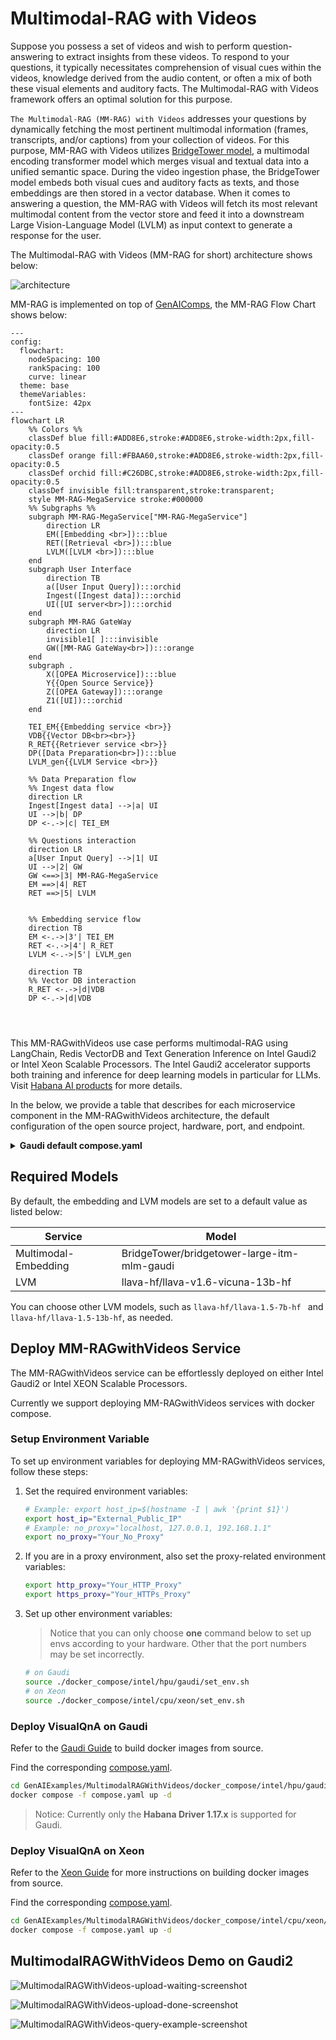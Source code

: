# Multimodal-RAG with Videos

Suppose you possess a set of videos and wish to perform question-answering to extract insights from these videos. To respond to your questions, it typically necessitates comprehension of visual cues within the videos, knowledge derived from the audio content, or often a mix of both these visual elements and auditory facts. The Multimodal-RAG with Videos framework offers an optimal solution for this purpose.

`The Multimodal-RAG (MM-RAG) with Videos` addresses your questions by dynamically fetching the most pertinent multimodal information (frames, transcripts, and/or captions) from your collection of videos. For this purpose, MM-RAG with Videos utilizes [BridgeTower model](https://huggingface.co/BridgeTower/bridgetower-large-itm-mlm-gaudi), a multimodal encoding transformer model which merges visual and textual data into a unified semantic space. During the video ingestion phase, the BridgeTower model embeds both visual cues and auditory facts as texts, and those embeddings are then stored in a vector database. When it comes to answering a question, the MM-RAG with Videos will fetch its most relevant multimodal content from the vector store and feed it into a downstream Large Vision-Language Model (LVLM) as input context to generate a response for the user. 

The Multimodal-RAG with Videos (MM-RAG for short) architecture shows below:

![architecture](./assets/img/mm-rag-architecture.png)

MM-RAG is implemented on top of [GenAIComps](https://github.com/opea-project/GenAIComps), the MM-RAG Flow Chart shows below:

```mermaid
---
config:
  flowchart:
    nodeSpacing: 100
    rankSpacing: 100
    curve: linear
  theme: base
  themeVariables:
    fontSize: 42px
---
flowchart LR
    %% Colors %%
    classDef blue fill:#ADD8E6,stroke:#ADD8E6,stroke-width:2px,fill-opacity:0.5
    classDef orange fill:#FBAA60,stroke:#ADD8E6,stroke-width:2px,fill-opacity:0.5
    classDef orchid fill:#C26DBC,stroke:#ADD8E6,stroke-width:2px,fill-opacity:0.5
    classDef invisible fill:transparent,stroke:transparent;
    style MM-RAG-MegaService stroke:#000000
    %% Subgraphs %%
    subgraph MM-RAG-MegaService["MM-RAG-MegaService"]
        direction LR
        EM([Embedding <br>]):::blue
        RET([Retrieval <br>]):::blue
        LVLM([LVLM <br>]):::blue
    end
    subgraph User Interface
        direction TB
        a([User Input Query]):::orchid
        Ingest([Ingest data]):::orchid
        UI([UI server<br>]):::orchid
    end
    subgraph MM-RAG GateWay
        direction LR
        invisible1[ ]:::invisible
        GW([MM-RAG GateWay<br>]):::orange
    end
    subgraph .
        X([OPEA Microservice]):::blue
        Y{{Open Source Service}}
        Z([OPEA Gateway]):::orange
        Z1([UI]):::orchid
    end

    TEI_EM{{Embedding service <br>}}
    VDB{{Vector DB<br><br>}}
    R_RET{{Retriever service <br>}}
    DP([Data Preparation<br>]):::blue
    LVLM_gen{{LVLM Service <br>}}

    %% Data Preparation flow
    %% Ingest data flow
    direction LR
    Ingest[Ingest data] -->|a| UI
    UI -->|b| DP
    DP <-.->|c| TEI_EM

    %% Questions interaction
    direction LR
    a[User Input Query] -->|1| UI
    UI -->|2| GW
    GW <==>|3| MM-RAG-MegaService
    EM ==>|4| RET
    RET ==>|5| LVLM


    %% Embedding service flow
    direction TB
    EM <-.->|3'| TEI_EM
    RET <-.->|4'| R_RET
    LVLM <-.->|5'| LVLM_gen

    direction TB
    %% Vector DB interaction
    R_RET <-.->|d|VDB
    DP <-.->|d|VDB




```

This MM-RAGwithVideos use case performs multimodal-RAG using LangChain, Redis VectorDB and Text Generation Inference on Intel Gaudi2 or Intel Xeon Scalable Processors. The Intel Gaudi2 accelerator supports both training and inference for deep learning models in particular for LLMs. Visit [Habana AI products](https://habana.ai/products) for more details.

In the below, we provide a table that describes for each microservice component in the MM-RAGwithVideos architecture, the default configuration of the open source project, hardware, port, and endpoint.

<details>
<summary><b>Gaudi default compose.yaml</b></summary>

| MicroService | Open Source Project      | HW     | Port | Endpoint                  |
| ------------ | -------------------      | -----  | ---- | --------------------      |
| Embedding    | Langchain                | Xeon   | 6000 | /v1/embeddings            |
| Retriever    | Langchain, Redis         | Xeon   | 7000 | /v1/multimodal_retrieval  |
| LVLM         | Langchain, TGI           | Gaudi  | 9399 | /v1/lvm                   |
| Dataprep     | Redis, Langchain, TGI    | Gaudi  | 6007 | /v1/generate_transcripts, /v1/generate_captions  |
</details>

## Required Models
By default, the embedding and LVM models are set to a default value as listed below:

| Service              | Model                                       |
| -------------------- | ------------------------------------------- |
| Multimodal-Embedding | BridgeTower/bridgetower-large-itm-mlm-gaudi |
| LVM                  | llava-hf/llava-v1.6-vicuna-13b-hf           |

You can choose other LVM models, such as `llava-hf/llava-1.5-7b-hf ` and `llava-hf/llava-1.5-13b-hf`, as needed.

## Deploy MM-RAGwithVideos Service

The MM-RAGwithVideos service can be effortlessly deployed on either Intel Gaudi2 or Intel XEON Scalable Processors.

Currently we support deploying MM-RAGwithVideos services with docker compose.

### Setup Environment Variable

To set up environment variables for deploying MM-RAGwithVideos services, follow these steps:

1. Set the required environment variables:

    ```bash
    # Example: export host_ip=$(hostname -I | awk '{print $1}')
    export host_ip="External_Public_IP"
    # Example: no_proxy="localhost, 127.0.0.1, 192.168.1.1"
    export no_proxy="Your_No_Proxy"
    ```

2. If you are in a proxy environment, also set the proxy-related environment variables:

   ```bash
   export http_proxy="Your_HTTP_Proxy"
   export https_proxy="Your_HTTPs_Proxy"
   ```

3. Set up other environment variables:

   > Notice that you can only choose **one** command below to set up envs according to your hardware. Other that the port numbers may be set incorrectly.

   ```bash
   # on Gaudi
   source ./docker_compose/intel/hpu/gaudi/set_env.sh
   # on Xeon
   source ./docker_compose/intel/cpu/xeon/set_env.sh
   ```

### Deploy VisualQnA on Gaudi

Refer to the [Gaudi Guide](./docker_compose/intel/hpu/gaudi/README.md) to build docker images from source.

Find the corresponding [compose.yaml](./docker_compose/intel/hpu/gaudi/compose.yaml).

```bash
cd GenAIExamples/MultimodalRAGWithVideos/docker_compose/intel/hpu/gaudi/
docker compose -f compose.yaml up -d
```

> Notice: Currently only the **Habana Driver 1.17.x** is supported for Gaudi.

### Deploy VisualQnA on Xeon

Refer to the [Xeon Guide](./docker_compose/intel/cpu/xeon/README.md) for more instructions on building docker images from source.

Find the corresponding [compose.yaml](./docker_compose/intel/cpu/xeon/compose.yaml).

```bash
cd GenAIExamples/MultimodalRAGWithVideos/docker_compose/intel/cpu/xeon/
docker compose -f compose.yaml up -d
```

## MultimodalRAGWithVideos Demo on Gaudi2

![MultimodalRAGWithVideos-upload-waiting-screenshot](./assets/img/upload-gen-trans.png)

![MultimodalRAGWithVideos-upload-done-screenshot](./assets/img/upload-gen-captions.png)

![MultimodalRAGWithVideos-query-example-screenshot](./assets/img/example_query.png)